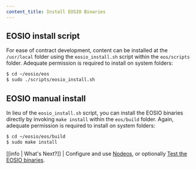 ```yaml
---
content_title: Install EOSIO Binaries
---
```


## EOSIO install script

For ease of contract development, content can be installed at the `/usr/local` folder using the `eosio_install.sh` script within the `eos/scripts` folder. Adequate permission is required to install on system folders:

```sh
$ cd ~/eosio/eos
$ sudo ./scripts/eosio_install.sh
```

## EOSIO manual install

In lieu of the `eosio_install.sh` script, you can install the EOSIO binaries directly by invoking `make install` within the `eos/build` folder. Again, adequate permission is required to install on system folders:

```sh
$ cd ~/eosio/eos/build
$ sudo make install
```

[[info | What's Next?]]
| Configure and use [Nodeos](../../../01_nodeos/index.md), or optionally [Test the EOSIO binaries](04_test-eosio-binaries.md).
